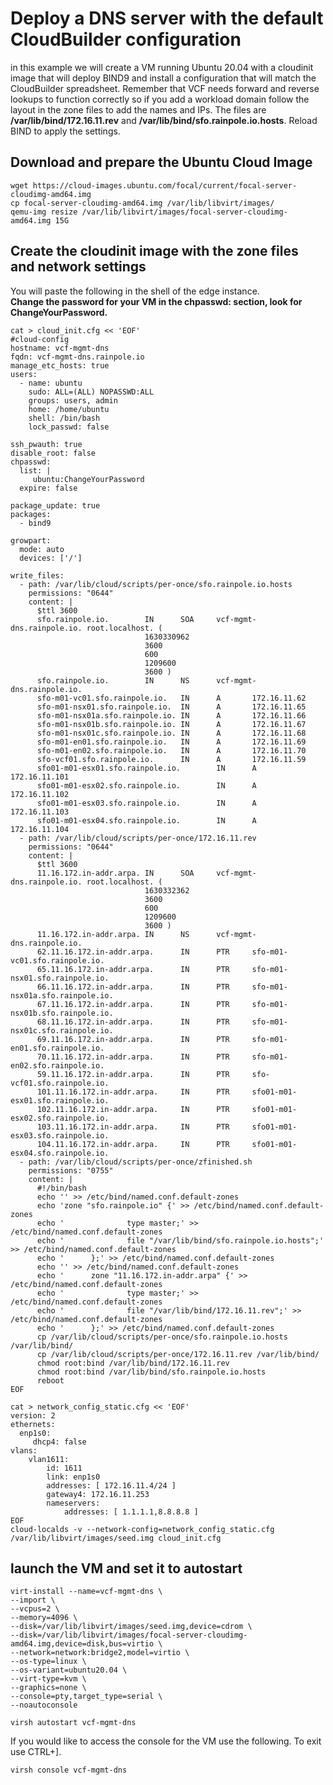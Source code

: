 # Deploy a DNS server with the default CloudBuilder configuration #

in this example we will create a VM running Ubuntu 20.04 with a cloudinit image that will deploy BIND9 and install a configuration that will match the CloudBuilder spreadsheet.  Remember that VCF needs forward and reverse lookups to function correctly so if you add a workload domain follow the layout in the zone files to add the names and IPs.  The files are **/var/lib/bind/172.16.11.rev** and **/var/lib/bind/sfo.rainpole.io.hosts**.  Reload BIND to apply the settings.

## Download and prepare the Ubuntu Cloud Image
```shell
wget https://cloud-images.ubuntu.com/focal/current/focal-server-cloudimg-amd64.img
cp focal-server-cloudimg-amd64.img /var/lib/libvirt/images/
qemu-img resize /var/lib/libvirt/images/focal-server-cloudimg-amd64.img 15G
```

## Create the cloudinit image with the zone files and network settings
You will paste the following in the shell of the edge instance. \
**Change the password for your VM in the chpasswd: section, look for ChangeYourPassword.**
```shell
cat > cloud_init.cfg << 'EOF'
#cloud-config
hostname: vcf-mgmt-dns
fqdn: vcf-mgmt-dns.rainpole.io
manage_etc_hosts: true
users:
  - name: ubuntu
    sudo: ALL=(ALL) NOPASSWD:ALL
    groups: users, admin
    home: /home/ubuntu
    shell: /bin/bash
    lock_passwd: false

ssh_pwauth: true
disable_root: false
chpasswd:
  list: |
     ubuntu:ChangeYourPassword
  expire: false

package_update: true
packages:
  - bind9

growpart:
  mode: auto
  devices: ['/']

write_files:
  - path: /var/lib/cloud/scripts/per-once/sfo.rainpole.io.hosts
    permissions: "0644"
    content: |
      $ttl 3600
      sfo.rainpole.io.        IN      SOA     vcf-mgmt-dns.rainpole.io. root.localhost. (
                              1630330962
                              3600
                              600
                              1209600
                              3600 )
      sfo.rainpole.io.        IN      NS      vcf-mgmt-dns.rainpole.io.
      sfo-m01-vc01.sfo.rainpole.io.   IN      A       172.16.11.62
      sfo-m01-nsx01.sfo.rainpole.io.  IN      A       172.16.11.65
      sfo-m01-nsx01a.sfo.rainpole.io. IN      A       172.16.11.66
      sfo-m01-nsx01b.sfo.rainpole.io. IN      A       172.16.11.67
      sfo-m01-nsx01c.sfo.rainpole.io. IN      A       172.16.11.68
      sfo-m01-en01.sfo.rainpole.io.   IN      A       172.16.11.69
      sfo-m01-en02.sfo.rainpole.io.   IN      A       172.16.11.70
      sfo-vcf01.sfo.rainpole.io.      IN      A       172.16.11.59
      sfo01-m01-esx01.sfo.rainpole.io.        IN      A       172.16.11.101
      sfo01-m01-esx02.sfo.rainpole.io.        IN      A       172.16.11.102
      sfo01-m01-esx03.sfo.rainpole.io.        IN      A       172.16.11.103
      sfo01-m01-esx04.sfo.rainpole.io.        IN      A       172.16.11.104
  - path: /var/lib/cloud/scripts/per-once/172.16.11.rev
    permissions: "0644"
    content: |
      $ttl 3600
      11.16.172.in-addr.arpa. IN      SOA     vcf-mgmt-dns.rainpole.io. root.localhost. (
                              1630332362
                              3600
                              600
                              1209600
                              3600 )
      11.16.172.in-addr.arpa. IN      NS      vcf-mgmt-dns.rainpole.io.
      62.11.16.172.in-addr.arpa.      IN      PTR     sfo-m01-vc01.sfo.rainpole.io.
      65.11.16.172.in-addr.arpa.      IN      PTR     sfo-m01-nsx01.sfo.rainpole.io.
      66.11.16.172.in-addr.arpa.      IN      PTR     sfo-m01-nsx01a.sfo.rainpole.io.
      67.11.16.172.in-addr.arpa.      IN      PTR     sfo-m01-nsx01b.sfo.rainpole.io.
      68.11.16.172.in-addr.arpa.      IN      PTR     sfo-m01-nsx01c.sfo.rainpole.io.
      69.11.16.172.in-addr.arpa.      IN      PTR     sfo-m01-en01.sfo.rainpole.io.
      70.11.16.172.in-addr.arpa.      IN      PTR     sfo-m01-en02.sfo.rainpole.io.
      59.11.16.172.in-addr.arpa.      IN      PTR     sfo-vcf01.sfo.rainpole.io.
      101.11.16.172.in-addr.arpa.     IN      PTR     sfo01-m01-esx01.sfo.rainpole.io.
      102.11.16.172.in-addr.arpa.     IN      PTR     sfo01-m01-esx02.sfo.rainpole.io.
      103.11.16.172.in-addr.arpa.     IN      PTR     sfo01-m01-esx03.sfo.rainpole.io.
      104.11.16.172.in-addr.arpa.     IN      PTR     sfo01-m01-esx04.sfo.rainpole.io.
  - path: /var/lib/cloud/scripts/per-once/zfinished.sh
    permissions: "0755"
    content: |
      #!/bin/bash
      echo '' >> /etc/bind/named.conf.default-zones
      echo 'zone "sfo.rainpole.io" {' >> /etc/bind/named.conf.default-zones
      echo '              type master;' >> /etc/bind/named.conf.default-zones
      echo '              file "/var/lib/bind/sfo.rainpole.io.hosts";' >> /etc/bind/named.conf.default-zones
      echo '      };' >> /etc/bind/named.conf.default-zones
      echo '' >> /etc/bind/named.conf.default-zones
      echo '      zone "11.16.172.in-addr.arpa" {' >> /etc/bind/named.conf.default-zones
      echo '              type master;' >> /etc/bind/named.conf.default-zones
      echo '              file "/var/lib/bind/172.16.11.rev";' >> /etc/bind/named.conf.default-zones
      echo '      };' >> /etc/bind/named.conf.default-zones
      cp /var/lib/cloud/scripts/per-once/sfo.rainpole.io.hosts /var/lib/bind/
      cp /var/lib/cloud/scripts/per-once/172.16.11.rev /var/lib/bind/
      chmod root:bind /var/lib/bind/172.16.11.rev
      chmod root:bind /var/lib/bind/sfo.rainpole.io.hosts
      reboot
EOF

cat > network_config_static.cfg << 'EOF'
version: 2
ethernets:
  enp1s0:
     dhcp4: false
vlans:
    vlan1611:
        id: 1611
        link: enp1s0
        addresses: [ 172.16.11.4/24 ]
        gateway4: 172.16.11.253
        nameservers:
            addresses: [ 1.1.1.1,8.8.8.8 ]
EOF
cloud-localds -v --network-config=network_config_static.cfg /var/lib/libvirt/images/seed.img cloud_init.cfg
```

## launch the VM and set it to autostart ##
```shell
virt-install --name=vcf-mgmt-dns \
--import \
--vcpus=2 \
--memory=4096 \
--disk=/var/lib/libvirt/images/seed.img,device=cdrom \
--disk=/var/lib/libvirt/images/focal-server-cloudimg-amd64.img,device=disk,bus=virtio \
--network=network:bridge2,model=virtio \
--os-type=linux \
--os-variant=ubuntu20.04 \
--virt-type=kvm \
--graphics=none \
--console=pty,target_type=serial \
--noautoconsole

virsh autostart vcf-mgmt-dns
```
If you would like to access the console for the VM use the following.  To exit use CTRL+].
```shell
virsh console vcf-mgmt-dns
```
